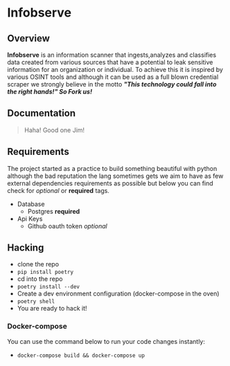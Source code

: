 # Infobserve

## Overview

**Infobserve** is an information scanner that ingests,analyzes and classifies data created from various sources that have a potential to leak sensitive information for an organization or individual. To achieve this it is inspired by various OSINT tools and although it can be used as a full blown credential scraper we strongly believe in the motto ***"This technology could fall into the right hands!" So Fork us!***

## Documentation

> Haha! Good one Jim!

## Requirements

The project started as a practice to build something beautiful with python although the bad reputation the lang sometimes gets we aim to have as few external dependencies requirements as possible but below you can find check for *optional* or **required** tags.

* Database
  * Postgres **required**
* Api Keys
  * Github oauth token *optional*

## Hacking

* clone the repo
* `pip install poetry`
* cd into the repo
* `poetry install --dev`
* Create a dev environment configuration (docker-compose in the oven)
* `poetry shell`
* You are ready to hack it!

### Docker-compose

You can use the command below to run your code changes instantly:
* `docker-compose build && docker-compose up`